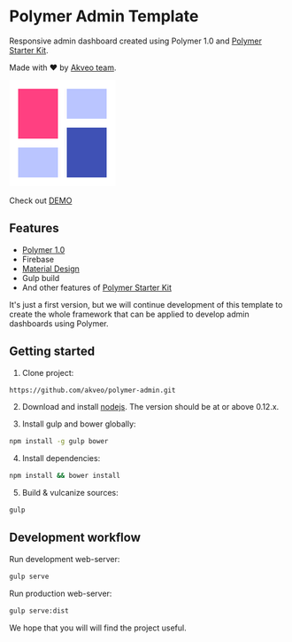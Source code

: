 # Polymer Admin Template

Responsive admin dashboard created using Polymer 1.0 and [Polymer Starter Kit](https://github.com/PolymerElements/polymer-starter-kit).

Made with ♥ by [Akveo team](http://akveo.com/).

![logo](app/images/touch/chrome-touch-icon-192x192.png)

Check out [DEMO](https://polymer-admin.firebaseapp.com/)

## Features

* [Polymer 1.0](https://www.polymer-project.org/1.0/)
* Firebase
* [Material Design](http://www.google.com/design/spec/material-design/introduction.html)
* Gulp build
* And other features of [Polymer Starter Kit](https://github.com/PolymerElements/polymer-starter-kit)

It's just a first version, but we will continue development of this template to create the whole framework that can be applied to develop admin dashboards using Polymer.

## Getting started

1. Clone project:

```sh
https://github.com/akveo/polymer-admin.git
```

2. Download and install [nodejs](https://nodejs.org). The version should be at or above 0.12.x.

3. Install gulp and bower globally:

```sh
npm install -g gulp bower
```

4. Install dependencies:

```sh
npm install && bower install
```

5. Build & vulcanize sources:

```sh
gulp
```

## Development workflow

Run development web-server:

```sh
gulp serve
```

Run production web-server:

```sh
gulp serve:dist
```

We hope that you will will find the project useful.